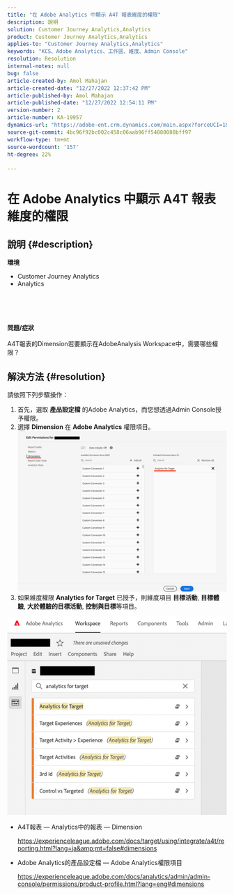 ```yaml
---
title: "在 Adobe Analytics 中顯示 A4T 報表維度的權限"
description: 說明
solution: Customer Journey Analytics,Analytics
product: Customer Journey Analytics,Analytics
applies-to: "Customer Journey Analytics,Analytics"
keywords: "KCS、Adobe Analytics、工作區、維度、Admin Console"
resolution: Resolution
internal-notes: null
bug: false
article-created-by: Amol Mahajan
article-created-date: "12/27/2022 12:37:42 PM"
article-published-by: Amol Mahajan
article-published-date: "12/27/2022 12:54:11 PM"
version-number: 2
article-number: KA-19957
dynamics-url: "https://adobe-ent.crm.dynamics.com/main.aspx?forceUCI=1&pagetype=entityrecord&etn=knowledgearticle&id=98e42340-e385-ed11-81ad-6045bd0067ea"
source-git-commit: 4bc96f92bc002c458c06aab96ff54880088bff97
workflow-type: tm+mt
source-wordcount: '157'
ht-degree: 22%

---
```


# 在 Adobe Analytics 中顯示 A4T 報表維度的權限

## 說明 {#description}

<b>環境</b>
- Customer Journey Analytics
- Analytics

<br><br> <br><br><b>問題/症狀</b><br><br>A4T報表的Dimension若要顯示在AdobeAnalysis Workspace中，需要哪些權限？<br>

## 解決方法 {#resolution}

請依照下列步驟操作：
1. 首先，選取 <b>產品設定檔</b> 的Adobe Analytics，而您想透過Admin Console授予權限。
2. 選擇 <b>Dimension</b> 在 <b>Adobe Analytics</b> 權限項目。\
   ![](assets/123b13c2-bb08-ed11-82e4-00224809a4ae.png)
3. 如果維度權限 <b>Analytics for Target</b> 已授予，則維度項目 <b>目標活動</b>, <b>目標體驗</b>, <b>大於體驗的目標活動</b>, <b>控制與目標</b>等項目。


![](assets/8b0bbd95-f4f5-ec11-bb3d-000d3a5b0d3b.png)

- A4T報表 — Analytics中的報表 — Dimension

   https://experienceleague.adobe.com/docs/target/using/integrate/a4t/reporting.html?lang=ja&amp;mt=false#dimensions
- Adobe Analytics的產品設定檔 — Adobe Analytics權限項目

   https://experienceleague.adobe.com/docs/analytics/admin/admin-console/permissions/product-profile.html?lang=eng#dimensions


